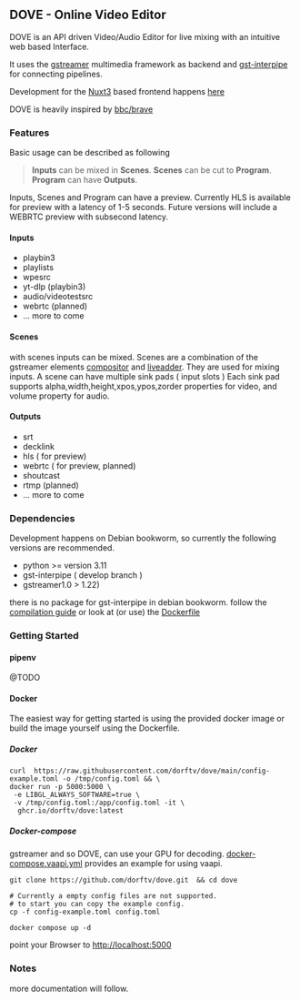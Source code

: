 ## DOVE - Online Video Editor

DOVE is an API driven Video/Audio Editor for live mixing with an intuitive web based Interface.

It uses the [gstreamer](https://gstreamer.freedesktop.org) multimedia framework as backend and [gst-interpipe](https://github.com/ridgerun/gst-interpipe) for connecting pipelines.

Development for the [Nuxt3](https://nuxt.com/) based frontend happens [here](https://github.com/dorftv/dove-frontend)

DOVE is heavily inspired by [bbc/brave](https://github.com/bbc/brave)


### Features
Basic usage can be described as following
>  **Inputs** can be mixed in **Scenes**.
   **Scenes** can be cut to **Program**.
   **Program** can have **Outputs**.

Inputs, Scenes and Program can have a preview.
Currently HLS is available for preview with a latency of 1-5 seconds. Future versions will include a WEBRTC preview with subsecond latency.

#### Inputs
* playbin3
* playlists
* wpesrc
* yt-dlp (playbin3)
* audio/videotestsrc
* webrtc (planned)
* ... more to come

#### Scenes
with scenes inputs can be mixed.
Scenes are a combination of the gstreamer elements [compositor](https://gstreamer.freedesktop.org/documentation/compositor/index.html) and [liveadder](https://gstreamer.freedesktop.org/documentation/audiomixer/liveadder.html).
They are used for mixing inputs. A scene can have multiple sink pads ( input slots )
Each sink pad supports alpha,width,height,xpos,ypos,zorder properties for video, and volume property for audio.

#### Outputs
* srt
* decklink
* hls ( for preview)
* webrtc ( for preview, planned)
* shoutcast
* rtmp (planned)
* ... more to come


### Dependencies
Development happens on Debian bookworm, so currently the following versions are recommended.

* python >= version 3.11
* gst-interpipe ( develop branch )
* gstreamer1.0 > 1.22)

there is no package for gst-interpipe in debian bookworm. follow the [compilation guide](https://developer.ridgerun.com/wiki/index.php/GstInterpipe_-_Building_and_Installation_Guide) or look at (or use) the [Dockerfile](/Dockerfile)


### Getting Started

#### pipenv
@TODO

#### Docker
The easiest way for getting started is using the provided docker image or build the image yourself using the Dockerfile.


##### Docker

```
curl  https://raw.githubusercontent.com/dorftv/dove/main/config-example.toml -o /tmp/config.toml && \
docker run -p 5000:5000 \
 -e LIBGL_ALWAYS_SOFTWARE=true \
 -v /tmp/config.toml:/app/config.toml -it \
  ghcr.io/dorftv/dove:latest

```


##### Docker-compose
gstreamer and so DOVE, can use your GPU for decoding. [docker-compose.vaapi.yml](/docker-compose.vaapi.yml) provides an example for using vaapi.


```
git clone https://github.com/dorftv/dove.git  && cd dove

# Currently a empty config files are not supported.
# to start you can copy the example config.
cp -f config-example.toml config.toml

docker compose up -d
```

point your Browser to [http://localhost:5000](http://localhost:5000)

### Notes

more documentation will follow.




